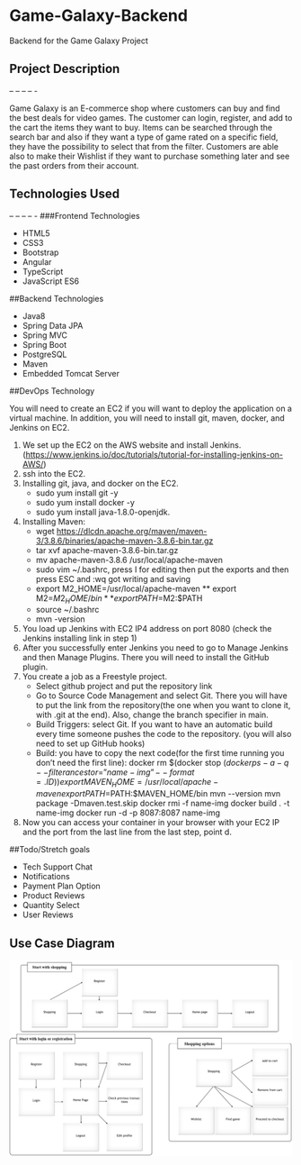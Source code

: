 # Game-Galaxy-Backend
Backend for the Game Galaxy Project

## Project Description
 – – – – -
 
Game Galaxy is an E-commerce shop where customers can buy and find the best deals for video games. The customer can login, register, and add to the cart the items they want to buy. Items can be searched through the search bar and also if they want a type of game rated on a specific field, they have the possibility to select that from the filter. Customers are able also to make their Wishlist if they want to purchase something later and see the past orders from their account. 

## Technologies Used
 – – – – -
###Frontend Technologies

*	HTML5
*	CSS3
*	Bootstrap
*	Angular
*	TypeScript
*	JavaScript ES6

##Backend Technologies

*	Java8
*	Spring Data JPA
*	Spring MVC
*	Spring Boot
*	PostgreSQL
*	Maven
*	Embedded Tomcat Server

##DevOps Technology

You will need to create an EC2 if you will want to deploy the application on a virtual machine. In addition, you will need to install git, maven, docker, and Jenkins on EC2. 

1.	We set up the EC2 on the AWS website and install Jenkins. (https://www.jenkins.io/doc/tutorials/tutorial-for-installing-jenkins-on-AWS/)
2.	ssh into the EC2.
3.	Installing git, java, and docker on the EC2.
    *	sudo yum install git -y
    *	sudo yum install docker -y
    *	sudo yum install java-1.8.0-openjdk.
4.	Installing Maven:
    *	wget https://dlcdn.apache.org/maven/maven-3/3.8.6/binaries/apache-maven-3.8.6-bin.tar.gz
    *	tar xvf apache-maven-3.8.6-bin.tar.gz
    *	mv apache-maven-3.8.6  /usr/local/apache-maven
    *	sudo vim ~/.bashrc, press I for editing then put the exports and then press ESC and :wq got writing and saving
    *	export M2_HOME=/usr/local/apache-maven
        ** export M2=$M2_HOME/bin 
        ** export PATH=$M2:$PATH
    *	source ~/.bashrc
    *	mvn -version
5.	You load up Jenkins with EC2 IP4 address on port 8080 (check the Jenkins installing link in step 1)
6.	After you successfully enter Jenkins you need to go to Manage Jenkins and then Manage Plugins. There you will need to install the GitHub plugin.
7.	You create a job as a Freestyle project. 
    *	Select github project and put the repository link
    *	Go to Source Code Management and select Git. There you will have to put the link from the repository(the one when you want to clone it, with .git at the end).          Also, change the branch specifier in main.
    *	Build Triggers: select Git. If you want to have an automatic build every time someone pushes the code to the repository. (you will also need to set up GitHub hooks)
     *	Build: you have to copy the next code(for the first time running you don’t need the first line):
        docker rm $(docker stop $(docker ps -a -q --filter ancestor=”name-img” --format={{.ID}}))
        export MAVEN_HOME=/usr/local/apache-maven
        export PATH=$PATH:$MAVEN_HOME/bin
        mvn --version
        mvn package -Dmaven.test.skip
        docker rmi -f name-img
        docker build . -t name-img
        docker run -d -p 8087:8087 name-img
8.	Now you can access your container in your browser with your EC2 IP and the port from the last line from the last step, point d.

##Todo/Stretch goals

* Tech Support Chat
* Notifications
* Payment Plan Option
* Product Reviews
* Quantity Select
* User Reviews


## Use Case Diagram
![](./src/main/resources/GameGalaxyScenarios.PNG)
